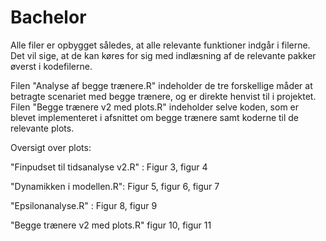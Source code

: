 # Bachelor
Alle filer er opbygget således, at alle relevante funktioner indgår i filerne. Det vil sige, at de kan køres for sig med indlæsning af de relevante pakker øverst i kodefilerne. 

Filen "Analyse af begge trænere.R" indeholder de tre forskellige måder at betragte scenariet med begge trænere, og er direkte henvist til i projektet. 
Filen "Begge trænere v2 med plots.R" indeholder selve koden, som er blevet implementeret i afsnittet om begge trænere samt koderne til de relevante plots. 

Oversigt over plots: 

"Finpudset til tidsanalyse v2.R" : Figur 3, figur 4

"Dynamikken i modellen.R": Figur 5, figur 6, figur 7

"Epsilonanalyse.R" : Figur 8, figur 9

"Begge trænere v2 med plots.R" figur 10, figur 11
